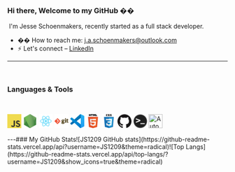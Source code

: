 <!-- ![ colorful Tech ](chain.gif) [](chain.gif) -->
​
---
​
### Hi there, Welcome to my GitHub ��
​
I'm Jesse Schoenmakers, recently started as a full stack developer.
​
-  �� How to reach me: j.a.schoenmakers@outlook.com
-  ⚡ Let's connect – [LinkedIn](https://www.linkedin.com/in/jesse-schoenmakers-5055a4239/)
​
---
​
### Languages & Tools
​
<p style='align:left'>
<img height='32' width='32' title='JavaScript'src='https://raw.githubusercontent.com/github/explore/80688e429a7d4ef2fca1e82350fe8e3517d3494d/topics/javascript/javascript.png'>
<img height='32' width='32' title='node.js' src='https://raw.githubusercontent.com/github/explore/80688e429a7d4ef2fca1e82350fe8e3517d3494d/topics/nodejs/nodejs.png'>
<img height='32' width='32' title='react.js' src='https://raw.githubusercontent.com/github/explore/80688e429a7d4ef2fca1e82350fe8e3517d3494d/topics/react/react.png'>
<img height='32' width='32' title='git' src='https://raw.githubusercontent.com/github/explore/80688e429a7d4ef2fca1e82350fe8e3517d3494d/topics/git/git.png'>
<img height='32' width='32' title= 'Visual Studio Code'src='https://raw.githubusercontent.com/github/explore/80688e429a7d4ef2fca1e82350fe8e3517d3494d/topics/visual-studio-code/visual-studio-code.png'>
<img height='32' width='32' title= 'HTML5' src='https://raw.githubusercontent.com/github/explore/80688e429a7d4ef2fca1e82350fe8e3517d3494d/topics/html/html.png'>
<img height='32' width='32' title= 'CSS3' src='https://raw.githubusercontent.com/github/explore/80688e429a7d4ef2fca1e82350fe8e3517d3494d/topics/css/css.png'>
<img height='32' width='32' title= 'GitHub' src='https://raw.githubusercontent.com/github/explore/78df643247d429f6cc873026c0622819ad797942/topics/github/github.png'>
<img height='32' width='32' title= 'terminal' src='https://raw.githubusercontent.com/github/explore/80688e429a7d4ef2fca1e82350fe8e3517d3494d/topics/terminal/terminal.png'>
<img height='32' width='32' title='AutoCad' src='https://logodix.com/logo/635166.png'>
</p>
​
---
​
### My GitHub Stats
​
![JS1209 GitHub stats](https://github-readme-stats.vercel.app/api?username=JS1209&theme=radical)
​
![Top Langs](https://github-readme-stats.vercel.app/api/top-langs/?username=JS1209&show_icons=true&theme=radical)
